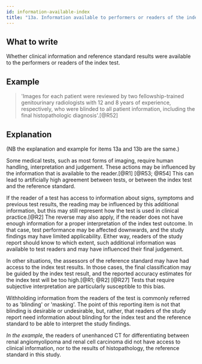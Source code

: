 ```yaml
---
id: information-available-index
title: "13a. Information available to performers or readers of the index test"
---
```

## What to write

Whether clinical information and reference standard results were available to the performers or readers of the index test.

## Example

> 'Images for each patient were reviewed by two
fellowship-trained genitourinary radiologists with 12 and 8 years of
experience, respectively, who were blinded to all patient information,
including the final histopathologic diagnosis'.[@R52]

## Explanation

(NB the explanation and example for items 13a and 13b are the same.)

Some medical tests, such as most forms of imaging,
require human handling, interpretation and judgement. These actions may
be influenced by the information that is available to the reader.[@R1]
[@R53; @R54] This can lead to artificially high agreement between
tests, or between the index test and the reference standard.

If the reader of a test has access to information about signs, symptoms
and previous test results, the reading may be influenced by this
additional information, but this may still represent how the test is
used in clinical practice.[@R2] The reverse may also apply, if the
reader does not have enough information for a proper interpretation of
the index test outcome. In that case, test performance may be affected
downwards, and the study findings may have limited applicability. Either
way, readers of the study report should know to which extent, such
additional information was available to test readers and may have
influenced their final judgement.

In other situations, the assessors of the reference standard may have
had access to the index test results. In those cases, the final
classification may be guided by the index test result, and the reported
accuracy estimates for the index test will be too high.[@R1; @R2]
[@R27] Tests that require subjective interpretation are particularly
susceptible to this bias.

Withholding information from the readers of the test is commonly
referred to as 'blinding' or 'masking'. The point of this reporting item
is not that blinding is desirable or undesirable, but, rather, that
readers of the study report need information about blinding for the
index test and the reference standard to be able to interpret the study
findings.

*In the example*, the readers of unenhanced CT for differentiating
between renal angiomyolipoma and renal cell carcinoma did not have
access to clinical information, nor to the results of histopathology,
the reference standard in this study.
